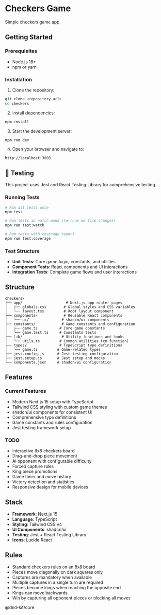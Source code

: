 # Checkers Game

Simple checkers game app.

## Getting Started

### Prerequisites

- Node.js 18+
- npm or yarn

### Installation

1. Clone the repository:

```bash
git clone <repository-url>
cd checkers
```

2. Install dependencies:

```bash
npm install
```

3. Start the development server:

```bash
npm run dev
```

4. Open your browser and navigate to:

```
http://localhost:3000
```

## 🧪 Testing

This project uses Jest and React Testing Library for comprehensive testing.

### Running Tests

```bash
# Run all tests once
npm test

# Run tests in watch mode (re-runs on file changes)
npm run test:watch

# Run tests with coverage report
npm run test:coverage
```

### Test Structure

- **Unit Tests**: Core game logic, constants, and utilities
- **Component Tests**: React components and UI interactions
- **Integration Tests**: Complete game flows and user interactions

## Structure

```
checkers/
├── app/                    # Next.js app router pages
│   ├── globals.css        # Global styles and CSS variables
│   └── layout.tsx         # Root layout component
├── components/            # Reusable React components
│   └── ui/               # shadcn/ui components
├── constants/            # Game constants and configuration
│   ├── game.ts          # Core game constants
│   └── game.test.ts     # Constants tests
├── lib/                  # Utility functions and hooks
│   └── utils.ts         # Common utilities (cn function)
├── types/               # TypeScript type definitions
│   └── game.ts         # Game-related types
├── jest.config.js      # Jest testing configuration
├── jest.setup.js       # Jest setup and mocks
└── components.json     # shadcn/ui configuration
```

## Features

### Current Features

- Modern Next.js 15 setup with TypeScript
- Tailwind CSS styling with custom game themes
- shadcn/ui components for consistent UI
- Comprehensive type definitions
- Game constants and rules configuration
- Jest testing framework setup

### TODO

- Interactive 8x8 checkers board
- Drag-and-drop piece movement
- AI opponent with configurable difficulty
- Forced capture rules
- King piece promotions
- Game timer and move history
- Victory detection and statistics
- Responsive design for mobile devices

## Stack

- **Framework**: Next.js 15
- **Language**: TypeScript
- **Styling**: Tailwind CSS v4
- **UI Components**: shadcn/ui
- **Testing**: Jest + React Testing Library
- **Icons**: Lucide React

## Rules

- Standard checkers rules on an 8x8 board
- Pieces move diagonally on dark squares only
- Captures are mandatory when available
- Multiple captures in a single turn are required
- Pieces become kings when reaching the opposite end
- Kings can move backwards
- Win by capturing all opponent pieces or blocking all moves

@dnd-kit/core



